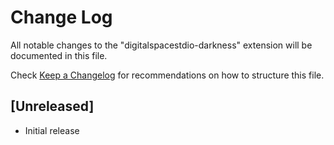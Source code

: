 # Change Log

All notable changes to the "digitalspacestdio-darkness" extension will be documented in this file.

Check [Keep a Changelog](http://keepachangelog.com/) for recommendations on how to structure this file.

## [Unreleased]

- Initial release
